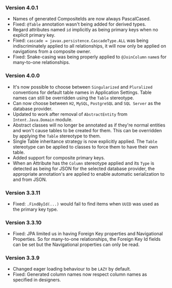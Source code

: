 ### Version 4.0.1

- Names of generated CompositeIds are now always PascalCased.
- Fixed: `@Table` annotation wasn't being added for derived types.
- Regard attributes named `id` implicitly as being primary keys when no explicit primary key.
- Fixed: `cascade = javax.persistence.CascadeType.ALL` was being indiscriminately applied to all relationships, it will now only be applied on navigations from a composite owner.
- Fixed: Snake-casing was being properly applied to `@JoinColumn` `name`s for many-to-one relationships.

### Version 4.0.0

- It's now possible to choose between `Singularized` and `Pluralized` conventions for default table names in Application Settings. Table names can still be overridden using the `Table` stereotype.
- Can now choose between `H2`, `MySQL`, `PostgreSQL` and `SQL Server` as the database provider.
- Updated to work after removal of `AbstractEntity` from `Intent.Java.Domain` module.
- Abstract classes will no longer be annotated as if they're normal entities and won't cause tables to be created for them. This can be overridden by applying the `Table` stereotype to them.
- Single Table inheritance strategy is now explicitly applied. The `Table` stereotype can be applied to classes to force them to have their own table.
- Added support for composite primary keys.
- When an Attribute has the `Column` stereotype applied and its `Type` is detected as being for JSON for the selected database provider, the appropriate annotation's are applied to enable automatic serialization to and from JSON.

### Version 3.3.11

- Fixed: `.FindById(...)` would fail to find items when `UUID` was used as the primary key type.

### Version 3.3.10

- Fixed: JPA limited us in having Foreign Key properties and Navigational Properties. So for many-to-one relationships, the Foreign Key Id fields can be set but the Navigational properties can only be read.

### Version 3.3.9

- Changed eager loading behaviour to be `LAZY` by default.
- Fixed: Generated column names now respect column names as specified in designers.
